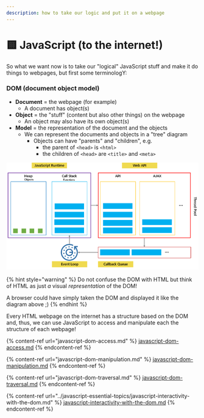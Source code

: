 ```yaml
---
description: how to take our logic and put it on a webpage
---
```


# 🟨 JavaScript (to the internet!)

So what we want now is to take our "logical" JavaScript stuff and make it do things to webpages, but first some terminologY:&#x20;

### DOM (document object model)

* **Document** = the webpage (for example)
  * A document has object(s)
* **Object** = the "stuff" (content but also other things) on the webpage
  * An object may also have its own object(s)
* **Model** = the representation of the document and the objects
  * We can represent the documents and objects in a "tree" diagram
    * Objects can have "parents" and "children", e.g.
      * the parent of `<head>` is `<html>`
      * the children of `<head>` are `<title>` and `<meta>`

![the DOM of a webpage depicted as a tree diagram (from bitsofco.de)](../../../../.gitbook/assets/docs-js.png)

{% hint style="warning" %}
Do not confuse the DOM with HTML but think of HTML as just _a_ visual _representation_ of the DOM!

A browser could have simply taken the DOM and displayed it like the diagram above ;)
{% endhint %}

Every HTML webpage on the internet has a structure based on the DOM and, thus, we can use JavaScript to access and manipulate each the structure of each webpage!

{% content-ref url="javascript-dom-access.md" %}
[javascript-dom-access.md](javascript-dom-access.md)
{% endcontent-ref %}

{% content-ref url="javascript-dom-manipulation.md" %}
[javascript-dom-manipulation.md](javascript-dom-manipulation.md)
{% endcontent-ref %}

{% content-ref url="javascript-dom-traversal.md" %}
[javascript-dom-traversal.md](javascript-dom-traversal.md)
{% endcontent-ref %}

{% content-ref url="../javascript-essential-topics/javascript-interactivity-with-the-dom.md" %}
[javascript-interactivity-with-the-dom.md](../javascript-essential-topics/javascript-interactivity-with-the-dom.md)
{% endcontent-ref %}
